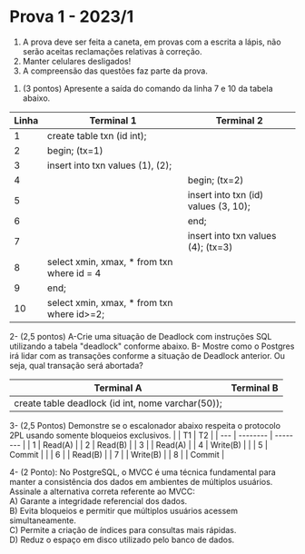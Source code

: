 # Prova 1 - 2023/1

1. A prova deve ser feita a caneta, em provas com a escrita a lápis, não serão aceitas reclamações relativas à correção.
2. Manter celulares desligados!
3. A compreensão das questões faz parte da prova.

1) (3 pontos) Apresente a saída do comando da linha 7 e 10 da tabela abaixo.

| Linha | Terminal 1                                  | Terminal 2                           |
| ----- | ------------------------------------------- | ------------------------------------ |
| 1     | create table txn (id int);                  |
| 2     | begin; (tx=1)                               |
| 3     | insert into txn values (1), (2);            |
| 4     |                                             | begin; (tx=2)                        |
| 5     |                                             | insert into txn (id) values (3, 10); |
| 6     |                                             | end;                                 |
| 7     |                                             | insert into txn values (4); (tx=3)   |
| 8     | select xmin, xmax, \* from txn where id = 4 |
| 9     | end;                                        |
| 10    | select xmin, xmax, \* from txn where id>=2; |


2- (2,5 pontos)
A-Crie uma situação de Deadlock com instruções SQL utilizando a tabela "deadlock" conforme abaixo.
B- Mostre como o Postgres irá lidar com as transações conforme a situação de Deadlock anterior. Ou seja, qual transação será abortada?

| Terminal A                                        | Terminal B |
| ------------------------------------------------- | ---------- |
| create table deadlock (id int, nome varchar(50)); |



3- (2,5 Pontos) Demonstre se o escalonador abaixo respeita o protocolo 2PL usando somente bloqueios exclusivos.
|     | T1       | T2       |
| --- | -------- | -------- |
| 1   | Read(A)  |
| 2   | Read(B)  |
| 3   |          | Read(A)  |
| 4   | Write(B) |          |
| 5   | Commit   |          |
| 6   |          | Read(B)  |
| 7   |          | Write(B) |
| 8   |          | Commit   |


4- (2 Ponto): No PostgreSQL, o MVCC é uma técnica fundamental para manter a consistência dos dados em ambientes de múltiplos usuários. Assinale a alternativa correta referente ao MVCC:  
A) Garante a integridade referencial dos dados.  
B) Evita bloqueios e permitir que múltiplos usuários acessem simultaneamente.  
C) Permite a criação de índices para consultas mais rápidas.  
D) Reduz o espaço em disco utilizado pelo banco de dados.  
